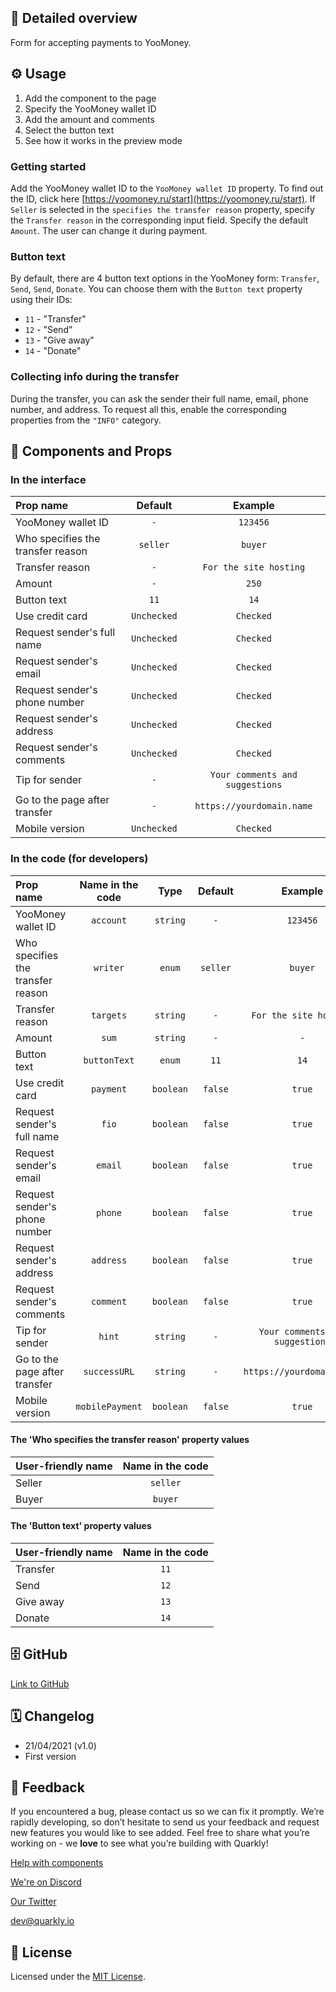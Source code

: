 ## 📖 Detailed overview

Form for accepting payments to YooMoney.

## ⚙️ Usage

1.  Add the component to the page
2.  Specify the YooMoney wallet ID
3.  Add the amount and comments
4.  Select the button text
5.  See how it works in the preview mode

### Getting started

Add the YooMoney wallet ID to the `YooMoney wallet ID` property. To find out the ID, click here [https://yoomoney.ru/start](https://yoomoney.ru/start). If `Seller` is selected in the `specifies the transfer reason` property, specify the `Transfer reason` in the corresponding input field. Specify the default `Amount`. The user can change it during payment.

### Button text

By default, there are 4 button text options in the YooMoney form: `Transfer`, `Send`, `Send`, `Donate`. You can choose them with the `Button text` property using their IDs:

-   `11` - "Transfer"
-   `12` - "Send"
-   `13` - "Give away"
-   `14` - "Donate"

### Collecting info during the transfer

During the transfer, you can ask the sender their full name, email, phone number, and address. To request all this, enable the corresponding properties from the `"INFO"` category.

## 🧩 Components and Props

### In the interface

| Prop name                         |   Default   |             Example             |
| :-------------------------------- | :---------: | :-----------------------------: |
| YooMoney wallet ID                |     `-`     |            `123456`             |
| Who specifies the transfer reason |  `seller`   |             `buyer`             |
| Transfer reason                   |     `-`     |     `For the site hosting`      |
| Amount                            |     `-`     |              `250`              |
| Button text                       |    `11`     |              `14`               |
| Use credit card                   | `Unchecked` |            `Checked`            |
| Request sender's full name        | `Unchecked` |            `Checked`            |
| Request sender's email            | `Unchecked` |            `Checked`            |
| Request sender's phone number     | `Unchecked` |            `Checked`            |
| Request sender's address          | `Unchecked` |            `Checked`            |
| Request sender's comments         | `Unchecked` |            `Checked`            |
| Tip for sender                    |     `-`     | `Your comments and suggestions` |
| Go to the page after transfer     |     `-`     |    `https://yourdomain.name`    |
| Mobile version                    | `Unchecked` |            `Checked`            |

### In the code (for developers)

| Prop name                         | Name in the code |   Type    | Default  |             Example             |
| :-------------------------------- | :--------------: | :-------: | :------: | :-----------------------------: |
| YooMoney wallet ID                |    `account`     | `string`  |   `-`    |            `123456`             |
| Who specifies the transfer reason |     `writer`     |  `enum`   | `seller` |             `buyer`             |
| Transfer reason                   |    `targets`     | `string`  |   `-`    |     `For the site hosting`      |
| Amount                            |      `sum`       | `string`  |   `-`    |               `-`               |
| Button text                       |   `buttonText`   |  `enum`   |   `11`   |              `14`               |
| Use credit card                   |    `payment`     | `boolean` | `false`  |             `true`              |
| Request sender's full name        |      `fio`       | `boolean` | `false`  |             `true`              |
| Request sender's email            |     `email`      | `boolean` | `false`  |             `true`              |
| Request sender's phone number     |     `phone`      | `boolean` | `false`  |             `true`              |
| Request sender's address          |    `address`     | `boolean` | `false`  |             `true`              |
| Request sender's comments         |    `comment`     | `boolean` | `false`  |             `true`              |
| Tip for sender                    |      `hint`      | `string`  |   `-`    | `Your comments and suggestions` |
| Go to the page after transfer     |   `successURL`   | `string`  |   `-`    |    `https://yourdomain.name`    |
| Mobile version                    | `mobilePayment`  | `boolean` | `false`  |             `true`              |

#### The 'Who specifies the transfer reason' property values

| User-friendly name | Name in the code |
| :----------------- | :--------------: |
| Seller             |     `seller`     |
| Buyer              |     `buyer`      |

#### The 'Button text' property values

| User-friendly name | Name in the code |
| :----------------- | :--------------: |
| Transfer           |       `11`       |
| Send               |       `12`       |
| Give away          |       `13`       |
| Donate             |       `14`       |

## 🗄 GitHub

[Link to GitHub](https://github.com/quarkly/community-kit/tree/master/src/YoomoneyDonateForm)

## 🗓 Changelog

-   21/04/2021 (v1.0)
-   First version

## 📮 Feedback

If you encountered a bug, please contact us so we can fix it promptly. We’re rapidly developing, so don’t hesitate to send us your feedback and request new features you would like to see added. Feel free to share what you’re working on - we **love** to see what you’re building with Quarkly!

[Help with components](https://community.quarkly.io/c/requests/11)

[We're on Discord](https://discord.gg/SuF9vCMJGW)

[Our Twitter](https://twitter.com/quarklyapp)

[dev@quarkly.io](mailto:dev@quarkly.io)

## 📝 License

Licensed under the [MIT License](./LICENSE).
